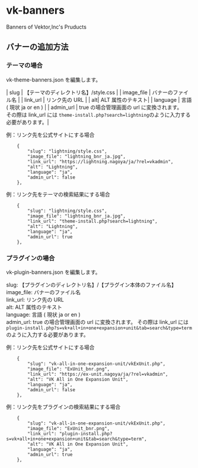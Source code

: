 # vk-banners
Banners of Vektor,Inc's Pruducts 

## バナーの追加方法

### テーマの場合
vk-theme-banners.json を編集します。

| slug | 【テーマのディレクトリ名】/style.css |
| image_file | バナーのファイル名 |
| link_url | リンク先の URL |
| alt| ALT 属性のテキスト|
| language | 言語 ( 現状 ja or en ) |
| admin_url | true の場合管理画面の url に変換されます。  
その際は link_url には ```theme-install.php?search=lightning```のように入力する必要があります。|

例：リンク先を公式サイトにする場合

```
	{
		"slug": "lightning/style.css",
		"image_file": "lightning_bnr_ja.jpg",
		"link_url": "https://lightning.nagoya/ja/?rel=vkadmin",
		"alt": "Lightning",
		"language": "ja",
		"admin_url": false
	},
```

例：リンク先をテーマの検索結果にする場合

```
	{
		"slug": "lightning/style.css",
		"image_file": "lightning_bnr_ja.jpg",
		"link_url": "theme-install.php?search=lightning",
		"alt": "Lightning",
		"language": "ja",
		"admin_url": true
	},
```

### プラグインの場合
vk-plugin-banners.json を編集します。

slug: 【プラグインのディレクトリ名】/【プラグイン本体のファイル名】  
image_file: バナーのファイル名  
link_url: リンク先の URL  
alt: ALT 属性のテキスト  
language: 言語 ( 現状 ja or en )  
admin_url: true の場合管理画面の url に変換されます。
その際は link_url には ```plugin-install.php?s=vk+all+in+one+expansion+unit&tab=search&type=term```のように入力する必要があります。

例：リンク先を公式サイトにする場合

```
	{
		"slug": "vk-all-in-one-expansion-unit/vkExUnit.php",
		"image_file": "ExUnit_bnr.png",
		"link_url": "https://ex-unit.nagoya/ja/?rel=vkadmin",
		"alt": "VK All in One Expansion Unit",
		"language": "ja",
		"admin_url": false
	},
```

例：リンク先をプラグインの検索結果にする場合

```
	{
		"slug": "vk-all-in-one-expansion-unit/vkExUnit.php",
		"image_file": "ExUnit_bnr.png",
		"link_url": "plugin-install.php?s=vk+all+in+one+expansion+unit&tab=search&type=term",
		"alt": "VK All in One Expansion Unit",
		"language": "ja",
		"admin_url": true
	},
```

